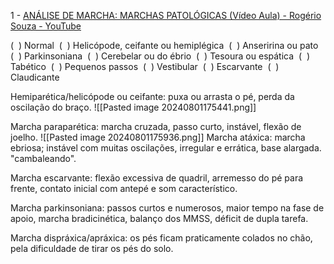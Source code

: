 1 - [ANÁLISE DE MARCHA: MARCHAS PATOLÓGICAS (Vídeo Aula) - Rogério Souza - YouTube](https://www.youtube.com/watch?v=Op0VRaMU-SI&t=251s&ab_channel=Neurofuncional)

(  ) Normal  (  ) Helicópode, ceifante ou hemiplégica  (  ) Anseririna ou pato  (  ) Parkinsoniana  (  ) Cerebelar ou do ébrio  (  ) Tesoura ou espática  (  ) Tabético  (  ) Pequenos passos  (  ) Vestibular  (  ) Escarvante  (  ) Claudicante

Hemiparética/helicópode ou ceifante: puxa ou arrasta o pé, perda da oscilação do braço.
![[Pasted image 20240801175441.png]]

Marcha paraparética:  marcha cruzada, passo curto, instável, flexão de joelho. 
![[Pasted image 20240801175936.png]]
Marcha atáxica: marcha ebriosa; instável com muitas oscilações, irregular e errática, base alargada. "cambaleando". 

Marcha escarvante: flexão excessiva de quadril, arremesso do pé para frente, contato inicial com antepé e som característico. 

Marcha parkinsoniana: passos curtos e numerosos, maior tempo na fase de apoio, marcha bradicinética, balanço dos MMSS, déficit de dupla tarefa. 

 Marcha dispráxica/apráxica: os pés ficam praticamente colados no chão, pela dificuldade de tirar os pés do solo.






